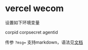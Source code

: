 # vercel wecom

设置如下环境变量

corpid
corpsecret
agentid

传参
`?msg=`
支持markdown，语法见[文档](https://work.weixin.qq.com/api/doc/90000/90135/90236#%E6%94%AF%E6%8C%81%E7%9A%84markdown%E8%AF%AD%E6%B3%95)

